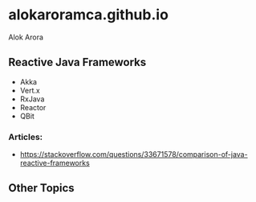 # alokaroramca.github.io
Alok Arora

## Reactive Java Frameworks
* Akka
* Vert.x
* RxJava
* Reactor
* QBit

### Articles:
* https://stackoverflow.com/questions/33671578/comparison-of-java-reactive-frameworks



## Other Topics
